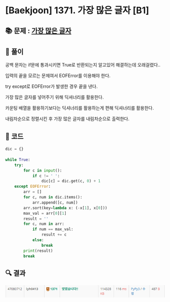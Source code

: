 # [Baekjoon] 1371. 가장 많은 글자 [B1]

## 📚 문제 : [가장 많은 글자](https://www.acmicpc.net/problem/1371)

## 📖 풀이

공백 문자는 if문에 통과시키면 True로 반환되는지 알고있어 해결하는데 오래걸렸다..

입력의 끝을 모르는 문제여서 EOFError를 이용해야 한다.

try except로 EOFError가 발생한 경우 끝을 낸다.

가장 많은 글자를 넣어주기 위해 딕셔너리를 활용한다.

카운팅 배열을 활용하기보다는 딕셔너리를 활용하는게 편해 딕셔너리를 활용한다.

내림차순으로 정렬시킨 후 가장 많은 글자를 내림차순으로 출력한다.

## 📒 코드

```python
dic = {}

while True:
    try:
        for c in input():
            if c != ' ':
                dic[c] = dic.get(c, 0) + 1 
    except EOFError:
        arr = []
        for c, num in dic.items():
            arr.append([c, num])
        arr.sort(key=lambda x: (-x[1], x[0]))
        max_val = arr[0][1]
        result = ''
        for c, num in arr:
            if num == max_val:
                result += c
            else:
                break
        print(result)
        break
```

## 🔍 결과

![image-20220802213355073](B1_1371.assets/image-20220802213355073.png)